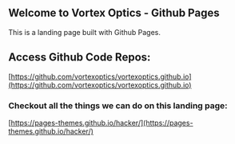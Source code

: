 ## Welcome to Vortex Optics - Github Pages

This is a landing page built with Github Pages.  

## Access Github Code Repos:
[https://github.com/vortexoptics/vortexoptics.github.io](https://github.com/vortexoptics/vortexoptics.github.io)

### Checkout all the things we can do on this landing page:
[https://pages-themes.github.io/hacker/](https://pages-themes.github.io/hacker/)

